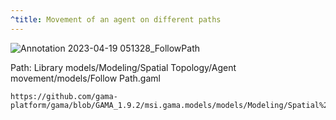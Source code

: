 ```yaml
---
^title: Movement of an agent on different paths
---
```


![Annotation 2023-04-19 051328_FollowPath](https://user-images.githubusercontent.com/4437331/232958211-34dbe59f-ae3a-49c8-87f9-5c350ed0d837.png)

Path: Library models/Modeling/Spatial Topology/Agent movement/models/Follow Path.gaml

```gaml reference
https://github.com/gama-platform/gama/blob/GAMA_1.9.2/msi.gama.models/models/Modeling/Spatial%20Topology/Agent%20movement/models/Follow%20Path.gaml
```

